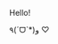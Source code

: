 
<!---
ashleyh12/ashleyh12 is a ✨ special ✨ repository because its `README.md` (this file) appears on your GitHub profile.
You can click the Preview link to take a look at your changes.
--->
Hello! 

٩(ˊᗜˋ*)و ♡
